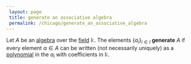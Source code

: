 ```yaml
---
 layout: page
 title: generate an associative algebra
 permalink: /chicago/generate_an_associative_algebra
---
```

Let $A$ be an [algebra](https://defsmath.github.io/DefsMath/algebra_over_a_field) over the [field](https://defsmath.github.io/DefsMath/field) $\mathbb k$. The elements $\{a_i\}_{i\in I}$ **generate** $A$ if every element $\alpha\in A$ can be written (not necessarily uniquely) as a [polynomial](https://defsmath.github.io/DefsMath/polynomial_ring) in the $a_i$ with coefficients in $\mathbb k$. 